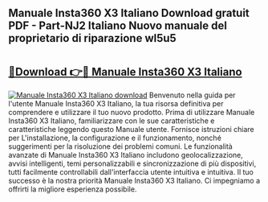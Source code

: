 ## Manuale Insta360 X3 Italiano Download gratuit PDF - Part-NJ2 Italiano Nuovo manuale del proprietario di riparazione wl5u5

# <h2><a href="http://dffff8.blite.top/?on=Manuale+Insta360+X3+Italiano">🔗Download 👉🔴 Manuale Insta360 X3 Italiano</a></h2>

[![Manuale Insta360 X3 Italiano download](https://i.imgur.com/lujVjoI.png)](http://dffff8.blite.top/?on=Manuale+Insta360+X3+Italiano)
Benvenuto nella guida per l'utente Manuale Insta360 X3 Italiano, la tua risorsa definitiva per comprendere e utilizzare il tuo nuovo prodotto. Prima di utilizzare Manuale Insta360 X3 Italiano, familiarizzare con le sue caratteristiche e caratteristiche leggendo questo Manuale utente. Fornisce istruzioni chiare per L'installazione, la configurazione e il funzionamento, nonché suggerimenti per la risoluzione dei problemi comuni. Le funzionalità avanzate di Manuale Insta360 X3 Italiano includono geolocalizzazione, avvisi intelligenti, temi personalizzabili e sincronizzazione di più dispositivi, tutti facilmente controllabili dall'interfaccia utente intuitiva e intuitiva. Il tuo successo è la nostra priorità Manuale Insta360 X3 Italiano. Ci impegniamo a offrirti la migliore esperienza possibile.
